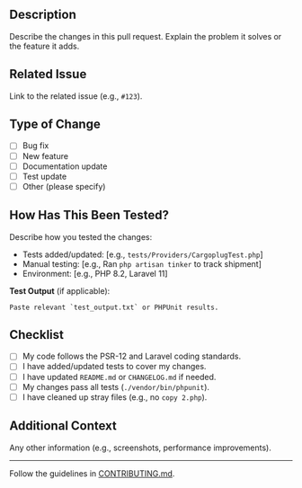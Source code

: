 ## Description
Describe the changes in this pull request. Explain the problem it solves or the feature it adds.

## Related Issue
Link to the related issue (e.g., `#123`).

## Type of Change
- [ ] Bug fix
- [ ] New feature
- [ ] Documentation update
- [ ] Test update
- [ ] Other (please specify)

## How Has This Been Tested?
Describe how you tested the changes:
- Tests added/updated: [e.g., `tests/Providers/CargoplugTest.php`]
- Manual testing: [e.g., Ran `php artisan tinker` to track shipment]
- Environment: [e.g., PHP 8.2, Laravel 11]

**Test Output** (if applicable):
```
Paste relevant `test_output.txt` or PHPUnit results.
```

## Checklist
- [ ] My code follows the PSR-12 and Laravel coding standards.
- [ ] I have added/updated tests to cover my changes.
- [ ] I have updated `README.md` or `CHANGELOG.md` if needed.
- [ ] My changes pass all tests (`./vendor/bin/phpunit`).
- [ ] I have cleaned up stray files (e.g., no `copy 2.php`).

## Additional Context
Any other information (e.g., screenshots, performance improvements).

---
Follow the guidelines in [CONTRIBUTING.md](CONTRIBUTING.md).